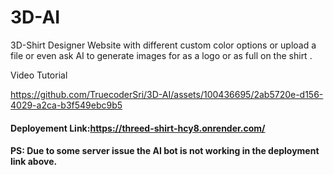 # 3D-AI
3D-Shirt Designer Website with different custom color options or upload a file or even ask AI to generate images for as a logo or as full on the shirt .

Video Tutorial


https://github.com/TruecoderSri/3D-AI/assets/100436695/2ab5720e-d156-4029-a2ca-b3f549ebc9b5

#### Deployement Link:https://threed-shirt-hcy8.onrender.com/
#### PS: Due to some server issue the AI bot is not working in the deployment link above.

